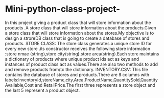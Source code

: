# Mini-python-class-project-
In this project giving a product class that will store information about the products .A store class that will store information about the products.Given a store class that will store information about the stores.My objective is to design a stroreDB class that is going to create a database of stores and products.
STORE CLASS:
  The store class generates a unique store ID for every new store .its constructor receives the following store information :store nmae (string),store city(string).store area(string).Each store maintains a dictionary of products where unique product ids act as keys and instances of product class act as values.There are also two methods to add and remove products from/to the dictionary.
INVENTORY.CSV:
  This file contains the database of stores and products.There are 8 columns with labels:InventoryId,storeName,city,Area,ProductName,QuantitySold,QuantityAvailable,Cost and RetailPrice.The first three represents a store object and the last 5 represent a product object.
  
